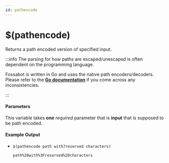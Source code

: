 ```yaml
---
id: pathencode
---
```


# $(pathencode)

Returns a path encoded version of specified input.

:::info The parsing for how paths are escaped/unescaped is often dependent on the programming language.

Fossabot is written in Go and uses the native path encoders/decoders. Please refer to the [**Go documentation**](https://pkg.go.dev/net/url#PathEscape) if you come across any inconsistencies.

:::

#### Parameters

This variable takes **one** *required* parameter that is **input** that is supposed to be path encoded.

#### Example Output

* `$(pathencode path with?reserved characters)`

    ```
    path%20with%3Freserved%20characters
    ```
